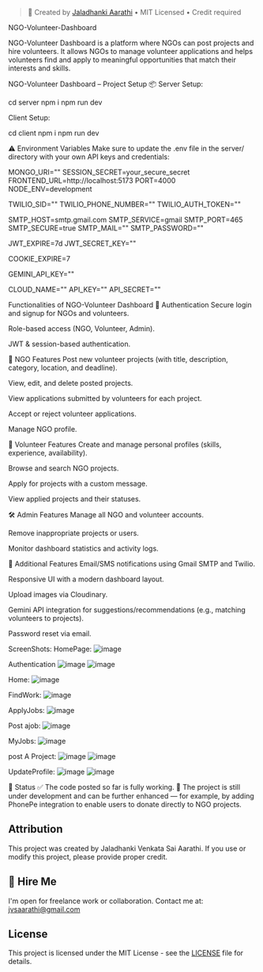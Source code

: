 > 🔖 Created by [Jaladhanki Aarathi](mailto:jvsaarathi@gmail.com) • MIT Licensed • Credit required


NGO-Volunteer-Dashboard


NGO-Volunteer Dashboard is a platform where NGOs can post projects and hire volunteers. It allows NGOs to manage volunteer applications and helps volunteers find and apply to meaningful opportunities that match their interests and skills.

NGO-Volunteer Dashboard – Project Setup
📦 Server Setup:

cd server
npm i
npm run dev

Client Setup:

cd client
npm i
npm run dev


⚠️ Environment Variables
Make sure to update the .env file in the server/ directory with your own API keys and credentials:


MONGO_URI=""
SESSION_SECRET=your_secure_secret
FRONTEND_URL=http://localhost:5173
PORT=4000
NODE_ENV=development

TWILIO_SID=""
TWILIO_PHONE_NUMBER=""
TWILIO_AUTH_TOKEN=""

SMTP_HOST=smtp.gmail.com
SMTP_SERVICE=gmail
SMTP_PORT=465
SMTP_SECURE=true
SMTP_MAIL=""
SMTP_PASSWORD=""

JWT_EXPIRE=7d
JWT_SECRET_KEY=""

COOKIE_EXPIRE=7

GEMINI_API_KEY=""

CLOUD_NAME=""
API_KEY=""
API_SECRET=""

Functionalities of NGO-Volunteer Dashboard
🔐 Authentication
Secure login and signup for NGOs and volunteers.

Role-based access (NGO, Volunteer, Admin).

JWT & session-based authentication.

📌 NGO Features
Post new volunteer projects (with title, description, category, location, and deadline).

View, edit, and delete posted projects.

View applications submitted by volunteers for each project.

Accept or reject volunteer applications.

Manage NGO profile.

👤 Volunteer Features
Create and manage personal profiles (skills, experience, availability).

Browse and search NGO projects.

Apply for projects with a custom message.

View applied projects and their statuses.

🛠️ Admin Features
Manage all NGO and volunteer accounts.

Remove inappropriate projects or users.

Monitor dashboard statistics and activity logs.

🔔 Additional Features
Email/SMS notifications using Gmail SMTP and Twilio.

Responsive UI with a modern dashboard layout.

Upload images via Cloudinary.

Gemini API integration for suggestions/recommendations (e.g., matching volunteers to projects).

Password reset via email.


ScreenShots:
HomePage:
![image](https://github.com/user-attachments/assets/b6cb5da8-4036-410d-8cb6-8bc784dd18f5)

Authentication 
![image](https://github.com/user-attachments/assets/cbfeff19-3794-48d8-a685-17225dd64cbf)
![image](https://github.com/user-attachments/assets/964eb428-bee0-42cf-8471-d1cbcda21243)

Home:
![image](https://github.com/user-attachments/assets/3d69abeb-2b94-4443-abe7-5077013d88c5)

FindWork:
![image](https://github.com/user-attachments/assets/176c6ffe-3050-4dbf-9729-da45d39eb9bf)

ApplyJobs:
![image](https://github.com/user-attachments/assets/38ee07ea-e726-4da6-8ec5-eae960f8987a)

Post ajob:
![image](https://github.com/user-attachments/assets/af733d28-e8b3-4991-bc7d-1d5fdb45781f)

MyJobs:
![image](https://github.com/user-attachments/assets/a95bec15-6671-4aef-870a-e599339dcedb)

post A Project:
![image](https://github.com/user-attachments/assets/4c4d7d2c-b9d7-4234-b5d9-f895285f557c)
![image](https://github.com/user-attachments/assets/71facbe2-9989-4842-b922-bf255329c0c5)

UpdateProfile:
![image](https://github.com/user-attachments/assets/05fd1560-4a19-4141-9cb7-39edfe4595b1)
![image](https://github.com/user-attachments/assets/299868f2-c708-4bae-a63e-e5b8ef6b45e0)

🚧 Status
✅ The code posted so far is fully working.
🚀 The project is still under development and can be further enhanced — for example, by adding PhonePe integration to enable users to donate directly to NGO projects.


## Attribution
This project was created by Jaladhanki Venkata Sai Aarathi. If you use or modify this project, please provide proper credit.

## 🔧 Hire Me
I'm open for freelance work or collaboration. Contact me at: jvsaarathi@gmail.com


## License

This project is licensed under the MIT License - see the [LICENSE](LICENSE) file for details.










